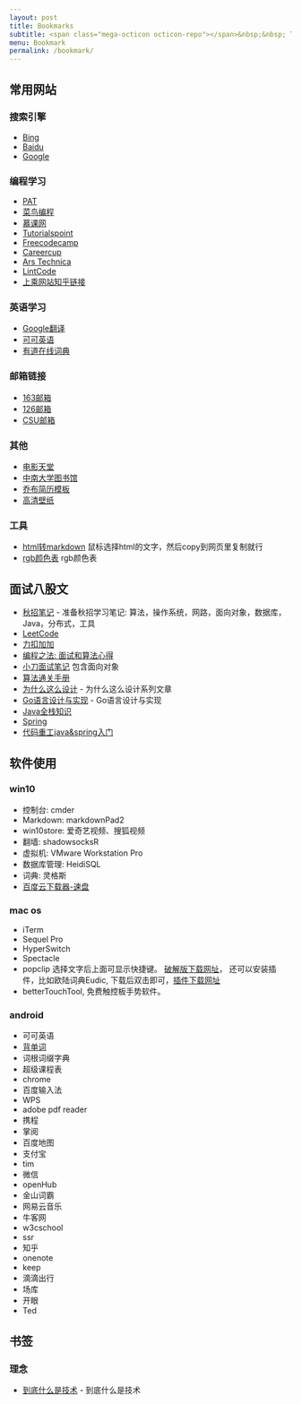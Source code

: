 ```yaml
---
layout: post
title: Bookmarks
subtitle: <span class="mega-octicon octicon-repo"></span>&nbsp;&nbsp; To mark useful libs - tools - books
menu: Bookmark
permalink: /bookmark/
---
```


## 常用网站

### 搜索引擎
- [Bing](https://www.bing.com/?intlF=)
- [Baidu](https://www.baidu.com)
- [Google](https://www.google.com/ncr)

### 编程学习
- [PAT](https://www.patest.cn/)
- [菜鸟编程](http://www.runoob.com/)
- [慕课网](http://www.imooc.com/)
- [Tutorialspoint](http://www.tutorialspoint.com/)
- [Freecodecamp](https://www.freecodecamp.org/)
- [Careercup](https://careercup.com/question?id=5732460087214080)
- [Ars Technica](https://arstechnica.com/)
- [LintCode](http://www.lintcode.com/zh-cn/problem/)
- [上乘网站知乎链接](https://www.zhihu.com/question/22525413)

### 英语学习
- [Google翻译](https://translate.google.cn/)
- [可可英语](http://www.kekenet.com/)
- [有道在线词典](http://dict.youdao.com/)

### 邮箱链接
- [163邮箱](http://mail.163.com/#return)
- [126邮箱](http://mail.126.com/)
- [CSU邮箱](http://mail.csu.edu.cn/)

### 其他
- [电影天堂](http://www.dytt8.net/)
- [中南大学图书馆](http://122.207.86.18/)
- [乔布简历模板](http://cv.qiaobutang.com/tpl/?order=relevance&keyword=%E7%A8%8B%E5%BA%8F%E5%91%98)
- [高清壁纸](https://pixabay.com)

### 工具
- [html转markdown](https://euangoddard.github.io/clipboard2markdown/) 鼠标选择html的文字，然后copy到网页里复制就行
- [rgb颜色表](http://www.wahart.com.hk/rgb.htm) rgb颜色表

## 面试八股文
- [秋招笔记](https://github.com/CyC2018/Interview-Notebook) - 准备秋招学习笔记: 算法，操作系统，网路，面向对象，数据库，Java，分布式，工具
- [LeetCode](https://books.halfrost.com/)
- [力扣加加](https://leetcode-solution-leetcode-pp.gitbook.io/leetcode-solution/)
- [编程之法: 面试和算法心得](https://wizardforcel.gitbooks.io/the-art-of-programming-by-july/content/00.01.html)
- [小刀面试笔记](https://wdxtub.com/interview/index.html) 包含面向对象
- [算法通关手册](https://algo.itcharge.cn/07.Tree/03.Segment-Tree/01.Segment-Tree/)
- [为什么这么设计](https://draveness.me/whys-the-design/) - 为什么这么设计系列文章
- [Go语言设计与实现](https://draveness.me/golang/) - Go语言设计与实现
- [Java全栈知识](https://pdai.tech/md/outline/x-outline.html)
- [Spring](https://potoyang.gitbook.io/spring-in-action-v4/1/1.3-fu-kan-spring-feng-jing-xian/1.3.1spring-mo-kuai)
- [代码重工java&spring入门](https://www.wolai.com/nnRjHcUSv2mrRbFKZUpBMS)

## 软件使用
### win10

- 控制台: cmder
- Markdown: markdownPad2
- win10store: 爱奇艺视频、搜狐视频
- 翻墙: shadowsocksR
- 虚拟机: VMware Workstation Pro
- 数据库管理: HeidiSQL
- 词典: 灵格斯
- [百度云下载器-速盘](https://www.lanzous.com/i26jxhc)

### mac os

- iTerm
- Sequel Pro
- HyperSwitch
- Spectacle
- popclip 选择文字后上面可显示快捷键。 [破解版下载网址](https://xclient.info/s/popclip.html#versions)， 还可以安装插件，比如欧陆词典Eudic, 下载后双击即可，[插件下载网址](https://pilotmoon.com/popclip/extensions/)
- betterTouchTool, 免费触控板手势软件。

### android

- 可可英语
- [背单词](https://www.coolapk.com/apk/com.csj.cet6word)
- 词根词缀字典
- 超级课程表
- chrome
- 百度输入法
- WPS
- adobe pdf reader
- 携程
- 掌阅
- 百度地图
- 支付宝
- tim
- 微信
- openHub
- 金山词霸
- 网易云音乐
- 牛客网
- w3cschool
- ssr
- 知乎
- onenote
- keep
- 滴滴出行
- 场库
- 开眼
- Ted

## 书签

### 理念
- [到底什么是技术](https://mp.weixin.qq.com/s/h8iZcL1FOabjWis4_vQVQQ) - 到底什么是技术


